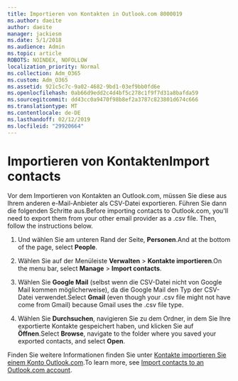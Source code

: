 ```yaml
---
title: Importieren von Kontakten in Outlook.com 8000019
ms.author: daeite
author: daeite
manager: jackiesm
ms.date: 5/1/2018
ms.audience: Admin
ms.topic: article
ROBOTS: NOINDEX, NOFOLLOW
localization_priority: Normal
ms.collection: Adm_O365
ms.custom: Adm_O365
ms.assetid: 921c5c7c-9a02-4682-9bd1-03ef9bb0fd6e
ms.openlocfilehash: 0ab66d9edd2c4d4bf5c278c1f9f7d31a8bafda59
ms.sourcegitcommit: dd43cc0a9470f98b8ef2a3787c823801d674c666
ms.translationtype: MT
ms.contentlocale: de-DE
ms.lasthandoff: 02/12/2019
ms.locfileid: "29920664"
---
```

# <a name="import-contacts"></a><span data-ttu-id="d8652-102">Importieren von Kontakten</span><span class="sxs-lookup"><span data-stu-id="d8652-102">Import contacts</span></span>

<span data-ttu-id="d8652-p101">Vor dem Importieren von Kontakten an Outlook.com, müssen Sie diese aus Ihrem anderen e-Mail-Anbieter als CSV-Datei exportieren. Führen Sie dann die folgenden Schritte aus.</span><span class="sxs-lookup"><span data-stu-id="d8652-p101">Before importing contacts to Outlook.com, you'll need to export them from your other email provider as a .csv file. Then, follow the instructions below.</span></span>
  
1. <span data-ttu-id="d8652-105">Und wählen Sie am unteren Rand der Seite, **Personen**.</span><span class="sxs-lookup"><span data-stu-id="d8652-105">And at the bottom of the page, select **People**.</span></span> 
    
2. <span data-ttu-id="d8652-106">Wählen Sie auf der Menüleiste **Verwalten** \> **Kontakte importieren**.</span><span class="sxs-lookup"><span data-stu-id="d8652-106">On the menu bar, select **Manage** \> **Import contacts**.</span></span> 
    
3. <span data-ttu-id="d8652-107">Wählen Sie **Google Mail** (selbst wenn die CSV-Datei nicht von Google Mail kommen möglicherweise), da die Google Mail den Typ der CSV-Datei verwendet.</span><span class="sxs-lookup"><span data-stu-id="d8652-107">Select **Gmail** (even though your .csv file might not have come from Gmail) because Gmail uses the .csv file type.</span></span> 
    
4. <span data-ttu-id="d8652-108">Wählen Sie **Durchsuchen**, navigieren Sie zu dem Ordner, in dem Sie Ihre exportierte Kontakte gespeichert haben, und klicken Sie auf **Öffnen**.</span><span class="sxs-lookup"><span data-stu-id="d8652-108">Select **Browse**, navigate to the folder where you saved your exported contacts, and select **Open**.</span></span> 
    
<span data-ttu-id="d8652-109">Finden Sie weitere Informationen finden Sie unter [Kontakte importieren Sie einem Konto Outlook.com](https://go.microsoft.com/fwlink/p/?linkid=873136).</span><span class="sxs-lookup"><span data-stu-id="d8652-109">To learn more, see [Import contacts to an Outlook.com account](https://go.microsoft.com/fwlink/p/?linkid=873136).</span></span>
  

